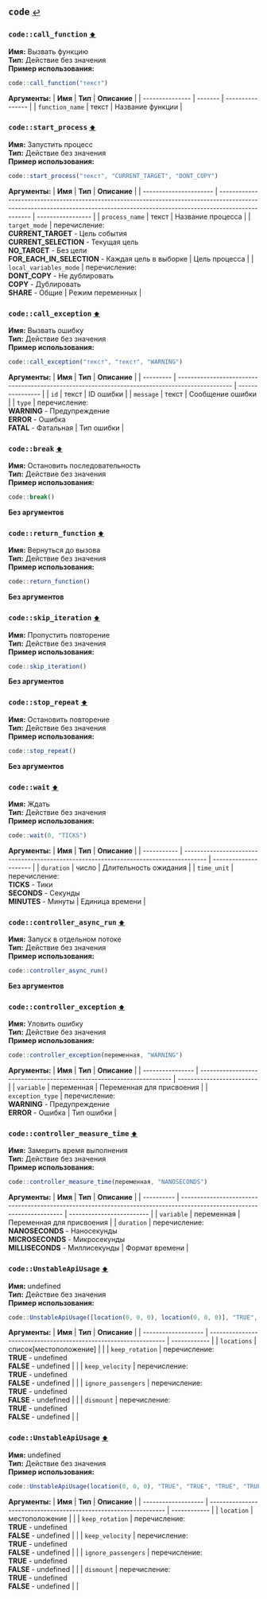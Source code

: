 <h2 id=code>
  <code>code</code>
  <a href="./actions.md" style="font-size: 14px; margin-left:">↩️</a>
</h2>



<h3 id=call_function>
  <code>code::call_function</code>
  <a href="#" style="font-size: 12px; margin-left:">⬆️</a>
</h3>

**Имя:** Вызвать функцию\
**Тип:** Действие без значения\
**Пример использования:**
```ts
code::call_function("текст")
```

**Аргументы:**
| **Имя**         | **Тип** | **Описание**     |
| --------------- | ------- | ---------------- |
| `function_name` | текст   | Название функции |
<h3 id=start_process>
  <code>code::start_process</code>
  <a href="#" style="font-size: 12px; margin-left:">⬆️</a>
</h3>

**Имя:** Запустить процесс\
**Тип:** Действие без значения\
**Пример использования:**
```ts
code::start_process("текст", "CURRENT_TARGET", "DONT_COPY")
```

**Аргументы:**
| **Имя**                | **Тип**                                                                                                                                                                         | **Описание**      |
| ---------------------- | ------------------------------------------------------------------------------------------------------------------------------------------------------------------------------- | ----------------- |
| `process_name`         | текст                                                                                                                                                                           | Название процесса |
| `target_mode`          | перечисление:<br/>**CURRENT_TARGET** - Цель события<br/>**CURRENT_SELECTION** - Текущая цель<br/>**NO_TARGET** - Без цели<br/>**FOR_EACH_IN_SELECTION** - Каждая цель в выборке | Цель процесса     |
| `local_variables_mode` | перечисление:<br/>**DONT_COPY** - Не дублировать<br/>**COPY** - Дублировать<br/>**SHARE** - Общие                                                                               | Режим переменных  |
<h3 id=control_call_exception>
  <code>code::call_exception</code>
  <a href="#" style="font-size: 12px; margin-left:">⬆️</a>
</h3>

**Имя:** Вызвать ошибку\
**Тип:** Действие без значения\
**Пример использования:**
```ts
code::call_exception("текст", "текст", "WARNING")
```

**Аргументы:**
| **Имя**   | **Тип**                                                                                         | **Описание**     |
| --------- | ----------------------------------------------------------------------------------------------- | ---------------- |
| `id`      | текст                                                                                           | ID ошибки        |
| `message` | текст                                                                                           | Сообщение ошибки |
| `type`    | перечисление:<br/>**WARNING** - Предупреждение<br/>**ERROR** - Ошибка<br/>**FATAL** - Фатальная | Тип ошибки       |
<h3 id=control_end_thread>
  <code>code::break</code>
  <a href="#" style="font-size: 12px; margin-left:">⬆️</a>
</h3>

**Имя:** Остановить последовательность\
**Тип:** Действие без значения\
**Пример использования:**
```ts
code::break()
```

**Без аргументов**
<h3 id=control_return_function>
  <code>code::return_function</code>
  <a href="#" style="font-size: 12px; margin-left:">⬆️</a>
</h3>

**Имя:** Вернуться до вызова\
**Тип:** Действие без значения\
**Пример использования:**
```ts
code::return_function()
```

**Без аргументов**
<h3 id=control_skip_iteration>
  <code>code::skip_iteration</code>
  <a href="#" style="font-size: 12px; margin-left:">⬆️</a>
</h3>

**Имя:** Пропустить повторение\
**Тип:** Действие без значения\
**Пример использования:**
```ts
code::skip_iteration()
```

**Без аргументов**
<h3 id=control_stop_repeat>
  <code>code::stop_repeat</code>
  <a href="#" style="font-size: 12px; margin-left:">⬆️</a>
</h3>

**Имя:** Остановить повторение\
**Тип:** Действие без значения\
**Пример использования:**
```ts
code::stop_repeat()
```

**Без аргументов**
<h3 id=control_wait>
  <code>code::wait</code>
  <a href="#" style="font-size: 12px; margin-left:">⬆️</a>
</h3>

**Имя:** Ждать\
**Тип:** Действие без значения\
**Пример использования:**
```ts
code::wait(0, "TICKS")
```

**Аргументы:**
| **Имя**     | **Тип**                                                                               | **Описание**          |
| ----------- | ------------------------------------------------------------------------------------- | --------------------- |
| `duration`  | число                                                                                 | Длительность ожидания |
| `time_unit` | перечисление:<br/>**TICKS** - Тики<br/>**SECONDS** - Секунды<br/>**MINUTES** - Минуты | Единица времени       |
<h3 id=controller_async_run>
  <code>code::controller_async_run</code>
  <a href="#" style="font-size: 12px; margin-left:">⬆️</a>
</h3>

**Имя:** Запуск в отдельном потоке\
**Тип:** Действие без значения\
**Пример использования:**
```ts
code::controller_async_run()
```

**Без аргументов**
<h3 id=controller_exception>
  <code>code::controller_exception</code>
  <a href="#" style="font-size: 12px; margin-left:">⬆️</a>
</h3>

**Имя:** Уловить ошибку\
**Тип:** Действие без значения\
**Пример использования:**
```ts
code::controller_exception(переменная, "WARNING")
```

**Аргументы:**
| **Имя**          | **Тип**                                                               | **Описание**              |
| ---------------- | --------------------------------------------------------------------- | ------------------------- |
| `variable`       | переменная                                                            | Переменная для присвоения |
| `exception_type` | перечисление:<br/>**WARNING** - Предупреждение<br/>**ERROR** - Ошибка | Тип ошибки                |
<h3 id=controller_measure_time>
  <code>code::controller_measure_time</code>
  <a href="#" style="font-size: 12px; margin-left:">⬆️</a>
</h3>

**Имя:** Замерить время выполнения\
**Тип:** Действие без значения\
**Пример использования:**
```ts
code::controller_measure_time(переменная, "NANOSECONDS")
```

**Аргументы:**
| **Имя**    | **Тип**                                                                                                                 | **Описание**              |
| ---------- | ----------------------------------------------------------------------------------------------------------------------- | ------------------------- |
| `variable` | переменная                                                                                                              | Переменная для присвоения |
| `duration` | перечисление:<br/>**NANOSECONDS** - Наносекунды<br/>**MICROSECONDS** - Микросекунды<br/>**MILLISECONDS** - Миллисекунды | Формат времени            |
<h3 id=UnstableApiUsage>
  <code>code::UnstableApiUsage</code>
  <a href="#" style="font-size: 12px; margin-left:">⬆️</a>
</h3>

**Имя:** undefined\
**Тип:** Действие без значения\
**Пример использования:**
```ts
code::UnstableApiUsage([location(0, 0, 0), location(0, 0, 0)], "TRUE", "TRUE", "TRUE", "TRUE")
```

**Аргументы:**
| **Имя**             | **Тип**                                                          | **Описание** |
| ------------------- | ---------------------------------------------------------------- | ------------ |
| `locations`         | список[местоположение]                                           |              |
| `keep_rotation`     | перечисление:<br/>**TRUE** - undefined<br/>**FALSE** - undefined |              |
| `keep_velocity`     | перечисление:<br/>**TRUE** - undefined<br/>**FALSE** - undefined |              |
| `ignore_passengers` | перечисление:<br/>**TRUE** - undefined<br/>**FALSE** - undefined |              |
| `dismount`          | перечисление:<br/>**TRUE** - undefined<br/>**FALSE** - undefined |              |
<h3 id=UnstableApiUsage>
  <code>code::UnstableApiUsage</code>
  <a href="#" style="font-size: 12px; margin-left:">⬆️</a>
</h3>

**Имя:** undefined\
**Тип:** Действие без значения\
**Пример использования:**
```ts
code::UnstableApiUsage(location(0, 0, 0), "TRUE", "TRUE", "TRUE", "TRUE")
```

**Аргументы:**
| **Имя**             | **Тип**                                                          | **Описание** |
| ------------------- | ---------------------------------------------------------------- | ------------ |
| `location`          | местоположение                                                   |              |
| `keep_rotation`     | перечисление:<br/>**TRUE** - undefined<br/>**FALSE** - undefined |              |
| `keep_velocity`     | перечисление:<br/>**TRUE** - undefined<br/>**FALSE** - undefined |              |
| `ignore_passengers` | перечисление:<br/>**TRUE** - undefined<br/>**FALSE** - undefined |              |
| `dismount`          | перечисление:<br/>**TRUE** - undefined<br/>**FALSE** - undefined |              |
